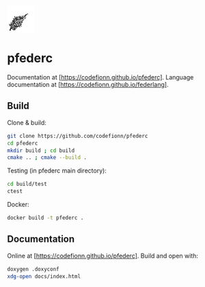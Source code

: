 ![](./logo.png)

# pfederc

Documentation at [https://codefionn.github.io/pfederc]. Language documentation
at [https://codefionn.github.io/federlang].

## Build

Clone & build:

```bash
git clone https://github.com/codefionn/pfederc
cd pfederc
mkdir build ; cd build
cmake .. ; cmake --build .
```

Testing (in pfederc main directory):

```bash
cd build/test
ctest
```

Docker:

```bash
docker build -t pfederc .
```

## Documentation

Online at [https://codefionn.github.io/pfederc]. Build and open with:

```bash
doxygen .doxyconf
xdg-open docs/index.html
```
